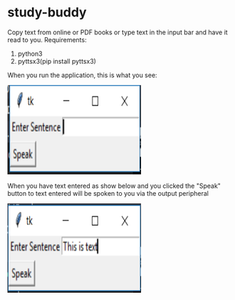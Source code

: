 # study-buddy
Copy text from online or PDF books or type text in the input bar and have it read to you.
Requirements:
1) python3
2) pyttsx3(pip install pyttsx3)

When  you run the application, this is what you see:

<img src="/img/initial screen.png" alt="Initial Screen" width='300' height='200'>

When you have text entered as show below and you clicked the "Speak" button to text entered will be spoken to you via the output peripheral

<img src="/img/text entered.png" alt="Entered Text" width='300' height='200'>
